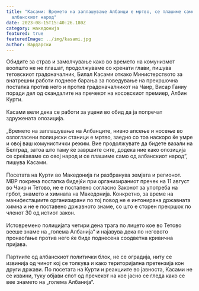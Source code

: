 ```yaml
---
title: "Kaсами: Времето на заплашување Албанци е мртво, се плашиме само од
  албанскиот народ"
date: 2023-08-15T15:40:26.180Z
category: македонија
featured: true
featuredImage: ../img/kasami.jpg
author: Вардарски
---
```

<!--StartFragment-->

Обидите за страв и замолчување како во времето на комунизмот воопшто не не плашат, продолжуваме со кренати глави, пишува тетовскиот градоначалник, Билал Касами откако Министерството за внатрешни работи поднесе барања за поведување на прекршочна постапка против него и против градоначалникот на Чаир, Висар Ганиу поради дел од скандалите на пречекот на косовскиот премиер, Албин Курти.\
\
Касами вели дека се работи за уцени во обид да ја попречат здружената опозиција.\
\
„Времето на заплашување на Албанците, нивно апсење и носење во озлогласени полициски станици е мртво, заедно со тоа наскоро ќе умре и овој ваш комунистички режим. Вие продолжувате да бидете вазали на Белград, затоа што таму ќе завршите сите, додека ние како опозиција се среќаваме со овој народ и се плашиме само од албанскиот народ“, пишува Касами.\
\
Посетата на Курти во Македонија ги разбранува земјата и регионот. МВР покрена постапка бидејќи при организираниот пречек на 11 август во Чаир и Тетово, не е постапено согласно Законот за употреба на грбот, знамето и химната на Македонија. Конкретно, за време на манифестациите организирани по тој повод не е интонирана државната химна и не е поставено државното знаме, со што е сторен прекршок по членот 30 од истиот закон.\
\
Истовремено полицијата четири дена трага по лицето кое во Тетово вееше знаме на „голема Албанија“ и најавува дека по неговото пронаоѓање против него ќе биде поднесена соодветна кривична пријава.\
\
Партиите од албанскиот политички блок, не се оградија, ниту се извинија од чинот кој се толкува и како територијална претензија кон други држави. По посетата на Курти и реакциите во јавноста, Касами не се извини, туку објави спот од пречекот на кое јасно се гледа како се вее знамето на „голема Албанија“.

<!--EndFragment-->